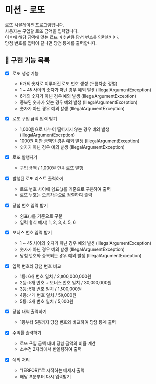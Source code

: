 # 미션 - 로또
로또 시뮬레이션 프로그램입니다.  
사용자는 구입할 로또 금액을 입력합니다.  
이후에 해당 금액에 맞는 로또 개수만큼 당첨 번호를 입력합니다.  
당첨 번호를 입력이 끝나면 당첨 통계를 출력합니다.

## 🚀 구현 기능 목록

- [X] 로또 생성 기능
  - 6개의 숫자로 이루어진 로또 번호 생성 (오름차순 정렬)
  - 1 ~ 45 사이의 숫자가 아닌 경우 예외 발생 (IllegalArgumentException)
  - 6개의 숫자가 아닌 경우 예외 발생 (IllegalArgumentException)
  - 중복된 숫자가 있는 경우 예외 발생 (IllegalArgumentException)
  - 숫자가 아닌 경우 예외 발생 (IllegalArgumentException)


- [X] 로또 구입 금액 입력 받기
  - 1,000원으로 나누어 떨어지지 않는 경우 예외 발생 (IllegalArgumentException)
  - 1000원 미만 금액인 경우 예외 발생 (IllegalArgumentException)
  - 숫자가 아닌 경우 예외 발생 (IllegalArgumentException)


- [X] 로또 발행하기
  - 구입 금액 / 1,000원 만큼 로또 발행


- [X] 발행된 로또 리스트 출력하기
  - 로또 번호 사이에 쉼표(,)를 기준으로 구분하여 출력
  - 로또 번호는 오름차순으로 정렬하여 출력


- [x] 당첨 번호 입력 받기
  - 쉼표(,)를 기준으로 구분
  - 입력 형식 예시) 1, 2, 3, 4, 5, 6


- [x] 보너스 번호 입력 받기
  - 1 ~ 45 사이의 숫자가 아닌 경우 예외 발생 (IllegalArgumentException)
  - 숫자가 아닌 경우 예외 발생 (IllegalArgumentException)
  - 당첨 번호와 중복되는 경우 예외 발생 (IllegalArgumentException)


- [X] 입력 번호와 당첨 번호 비교
    - 1등: 6개 번호 일치 / 2,000,000,000원
    - 2등: 5개 번호 + 보너스 번호 일치 / 30,000,000원
    - 3등: 5개 번호 일치 / 1,500,000원
    - 4등: 4개 번호 일치 / 50,000원
    - 5등: 3개 번호 일치 / 5,000원


- [X] 당첨 내역 출력하기
  - 1등부터 5등까지 당첨 번호와 비교하여 당첨 통계 출력


- [X] 수익률 출력하기
  - 로또 구입 금액 대비 당첨 금액의 비율 계산
  - 소수점 2자리에서 반올림하여 출력


- [X] 예외 처리
  - "[ERROR]"로 시작하는 메세지 출력
  - 해당 부분부터 다시 입력받기